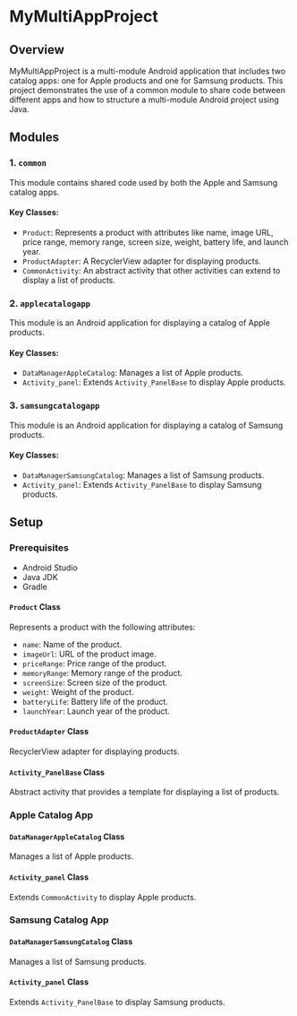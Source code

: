 # MyMultiAppProject

## Overview

MyMultiAppProject is a multi-module Android application that includes two catalog apps: one for Apple products and one for Samsung products. This project demonstrates the use of a common module to share code between different apps and how to structure a multi-module Android project using Java.

## Modules

### 1. `common`
This module contains shared code used by both the Apple and Samsung catalog apps.

#### Key Classes:
- `Product`: Represents a product with attributes like name, image URL, price range, memory range, screen size, weight, battery life, and launch year.
- `ProductAdapter`: A RecyclerView adapter for displaying products.
- `CommonActivity`: An abstract activity that other activities can extend to display a list of products.

### 2. `applecatalogapp`
This module is an Android application for displaying a catalog of Apple products.

#### Key Classes:
- `DataManagerAppleCatalog`: Manages a list of Apple products.
- `Activity_panel`: Extends `Activity_PanelBase` to display Apple products.

### 3. `samsungcatalogapp`
This module is an Android application for displaying a catalog of Samsung products.

#### Key Classes:
- `DataManagerSamsungCatalog`: Manages a list of Samsung products.
- `Activity_panel`: Extends `Activity_PanelBase` to display Samsung products.

## Setup

### Prerequisites
- Android Studio
- Java JDK
- Gradle

#### `Product` Class
Represents a product with the following attributes:
- `name`: Name of the product.
- `imageUrl`: URL of the product image.
- `priceRange`: Price range of the product.
- `memoryRange`: Memory range of the product.
- `screenSize`: Screen size of the product.
- `weight`: Weight of the product.
- `batteryLife`: Battery life of the product.
- `launchYear`: Launch year of the product.

#### `ProductAdapter` Class
RecyclerView adapter for displaying products.

#### `Activity_PanelBase` Class
Abstract activity that provides a template for displaying a list of products.

### Apple Catalog App

#### `DataManagerAppleCatalog` Class
Manages a list of Apple products.

#### `Activity_panel` Class
Extends `CommonActivity` to display Apple products.

### Samsung Catalog App

#### `DataManagerSamsungCatalog` Class
Manages a list of Samsung products.

#### `Activity_panel` Class
Extends `Activity_PanelBase` to display Samsung products.

